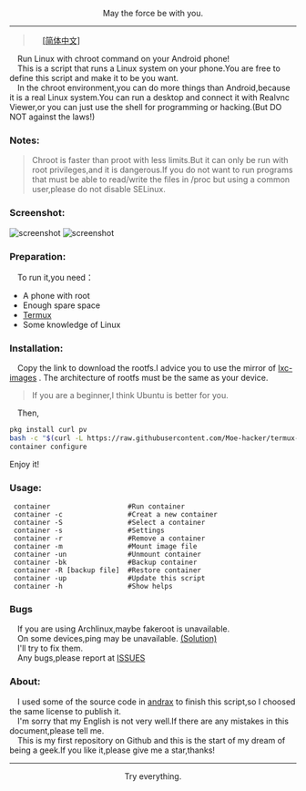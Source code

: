 <p align="center">May the force be with you.</p>         

-----------     
> &emsp;  [[简体中文]](https://github.com/Moe-hacker/termux-container/blob/main/README-ZH.md)           

&emsp;Run Linux with chroot command on your Android phone!      
&emsp;This is a script that runs a Linux system on your phone.You are free to define this script and make it to be you want.      
&emsp;In the chroot environment,you can do more things than Android,because it is a real Linux system.You can run a desktop and connect it with Realvnc Viewer,or you can just use the shell for programming or hacking.(But DO NOT against the laws!)
### Notes:      
> Chroot is faster than proot with less limits.But it can only be run with root privileges,and it is dangerous.If you do not want to run programs that must be able to read/write the files in /proc but using a common user,please do not disable SELinux.      
### Screenshot:
![screenshot](https://github.com/Moe-hacker/termux-container/raw/main/.Screenshots/screenshot-container.jpg)
![screenshot](https://github.com/Moe-hacker/termux-container/raw/main/.Screenshots/screenshot-container-con.jpg)
### Preparation:      
&emsp;To run it,you need：      
- A phone with root       
- Enough spare space      
- [Termux](https://termux.org)       
- Some knowledge of Linux      
### Installation:
&emsp;Copy the link to download the rootfs.I advice you to use the mirror of [lxc-images](https://mirrors.tuna.tsinghua.edu.cn/lxc-images/images) . The architecture of rootfs must be the same as your device.   
> If you are a beginner,I think Ubuntu is better for you.        

&emsp;Then,
```sh
pkg install curl pv
bash -c "$(curl -L https://raw.githubusercontent.com/Moe-hacker/termux-container/main/install.sh)"
container configure
```
Enjoy it!     
### Usage:
```shell
 container                   #Run container
 container -c                #Creat a new container
 container -S                #Select a container
 container -s                #Settings
 container -r                #Remove a container
 container -m                #Mount image file
 container -un               #Unmount container
 container -bk               #Backup container
 container -R [backup file]  #Restore container
 container -up               #Update this script
 container -h                #Show helps
```
### Bugs      
&emsp;If you are using Archlinux,maybe fakeroot is unavailable.      
&emsp;On some devices,ping may be unavailable. [(Solution)](https://github.com/Moe-hacker/termux-container/blob/main/GREP_ADD.md)     
&emsp;I'll try to fix them.       
&emsp;Any bugs,please report at [ISSUES](https://github.com/Moe-hacker/termux-container/issues)
### About:      
&emsp;I used some of the source code in [andrax](https://gitlab.com/crk-mythical/andrax-hackers-platform-v5-2) to finish this script,so I choosed the same license to publish it.      
&emsp;I'm sorry that my English is not very well.If there are any mistakes in this document,please tell me.      
&emsp;This is my first repository on Github and this is the start of my dream of being a geek.If you like it,please give me a star,thanks!       

--------
<p align="center">Try everything.</p>         
